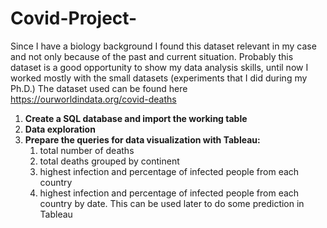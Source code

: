 # Covid-Project-
Since I have a biology background I found this dataset relevant in my case and not only because of the past and current situation. Probably this dataset is a good opportunity to show my data analysis skills, until now I worked mostly with the small datasets (experiments that I did during my Ph.D.)
The dataset used can be found here https://ourworldindata.org/covid-deaths

1. **Create a SQL database and import the working table**
2. **Data exploration**
3. **Prepare the queries for data visualization with Tableau:**
    1. total number of deaths
    2. total deaths grouped by continent
    3. highest infection and percentage of infected people from each country
    4. highest infection and percentage of infected people from each country by date. This can be used later to do some prediction in Tableau
